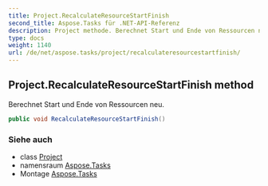 ```yaml
---
title: Project.RecalculateResourceStartFinish
second_title: Aspose.Tasks für .NET-API-Referenz
description: Project methode. Berechnet Start und Ende von Ressourcen neu.
type: docs
weight: 1140
url: /de/net/aspose.tasks/project/recalculateresourcestartfinish/
---
```

## Project.RecalculateResourceStartFinish method

Berechnet Start und Ende von Ressourcen neu.

```csharp
public void RecalculateResourceStartFinish()
```

### Siehe auch

* class [Project](../)
* namensraum [Aspose.Tasks](../../project/)
* Montage [Aspose.Tasks](../../../)


